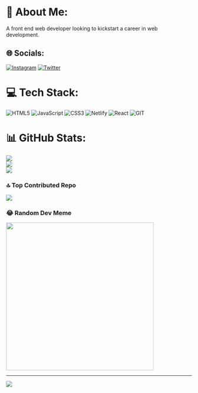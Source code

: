 # 💫 About Me:
A front end web developer looking to kickstart a career in web development.


## 🌐 Socials:
[![Instagram](https://img.shields.io/badge/Instagram-%23E4405F.svg?logo=Instagram&logoColor=white)](https://instagram.com/lord.adongo) [![Twitter](https://img.shields.io/badge/Twitter-%231DA1F2.svg?logo=Twitter&logoColor=white)](https://twitter.com/AdongoJake) 

# 💻 Tech Stack:
![HTML5](https://img.shields.io/badge/html5-%23E34F26.svg?style=for-the-badge&logo=html5&logoColor=white) ![JavaScript](https://img.shields.io/badge/javascript-%23323330.svg?style=for-the-badge&logo=javascript&logoColor=%23F7DF1E) ![CSS3](https://img.shields.io/badge/css3-%231572B6.svg?style=for-the-badge&logo=css3&logoColor=white) ![Netlify](https://img.shields.io/badge/netlify-%23000000.svg?style=for-the-badge&logo=netlify&logoColor=#00C7B7) ![React](https://img.shields.io/badge/react-%2320232a.svg?style=for-the-badge&logo=react&logoColor=%2361DAFB) ![GIT](https://img.shields.io/badge/Git-fc6d26?style=for-the-badge&logo=git&logoColor=white)
# 📊 GitHub Stats:
![](https://github-readme-stats.vercel.app/api?username=Adong-o&theme=dark&hide_border=false&include_all_commits=false&count_private=false)<br/>
![](https://github-readme-streak-stats.herokuapp.com/?user=Adong-o&theme=dark&hide_border=false)<br/>
![](https://github-readme-stats.vercel.app/api/top-langs/?username=Adong-o&theme=dark&hide_border=false&include_all_commits=false&count_private=false&layout=compact)

### 🔝 Top Contributed Repo
![](https://github-contributor-stats.vercel.app/api?username=Adong-o&limit=5&theme=dark&combine_all_yearly_contributions=true)

### 😂 Random Dev Meme
<img src='https://randommeme-five.vercel.app/' style="height: 400px;"/>

---
[![](https://visitcount.itsvg.in/api?id=Adong-o&icon=0&color=0)](https://visitcount.itsvg.in)

<!-- Proudly created with GPRM ( https://gprm.itsvg.in ) -->
